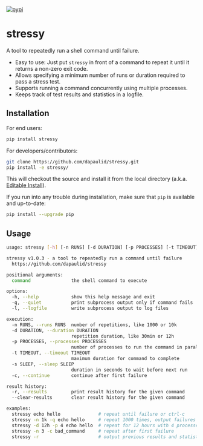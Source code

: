 [![pypi](https://img.shields.io/pypi/v/stressy)](https://pypi.org/project/stressy)

# stressy

A tool to repeatedly run a shell command until failure.

  - Easy to use: Just put `stressy` in front of a command to repeat it until it returns a non-zero exit code.
  - Allows specifying a minimum number of runs or duration required to pass a stress test.
  - Supports running a command concurrently using multiple processes.
  - Keeps track of test results and statistics in a logfile.

## Installation

For end users:
```bash
pip install stressy
```

For developers/contributors:
```bash
git clone https://github.com/dapaulid/stressy.git
pip install -e stressy/
```

This will checkout the source and install it from the local directory (a.k.a. [Editable Install](https://setuptools.pypa.io/en/latest/userguide/development_mode.html)).

If you run into any trouble during installation, make sure that `pip` is available and up-to-date:
```bash
pip install --upgrade pip
```

## Usage

```bash
usage: stressy [-h] [-n RUNS] [-d DURATION] [-p PROCESSES] [-t TIMEOUT] [-s SLEEP] [-c] [-q | -l] [-r] [--clear-results] [command ...]

stressy v1.0.3 - a tool to repeatedly run a command until failure
  https://github.com/dapaulid/stressy

positional arguments:
  command               the shell command to execute

options:
  -h, --help            show this help message and exit
  -q, --quiet           print subprocess output only if command fails
  -l, --logfile         write subprocess output to log files

execution:
  -n RUNS, --runs RUNS  number of repetitions, like 1000 or 10k
  -d DURATION, --duration DURATION
                        repetition duration, like 30min or 12h
  -p PROCESSES, --processes PROCESSES
                        number of processes to run the command in parallel
  -t TIMEOUT, --timeout TIMEOUT
                        maximum duration for command to complete
  -s SLEEP, --sleep SLEEP
                        duration in seconds to wait before next run
  -c, --continue        continue after first failure

result history:
  -r, --results         print result history for the given command
  --clear-results       clear result history for the given command

examples:
  stressy echo hello              # repeat until failure or ctrl-c
  stressy -n 1k -q echo hello     # repeat 1000 times, output failures only
  stressy -d 12h -p 4 echo hello  # repeat for 12 hours with 4 processes in parallel
  stressy -n 3 -c bad_command     # repeat after first failure  
  stressy -r                      # output previous results and statistics
```
